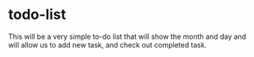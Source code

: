 # todo-list
This will be a very simple to-do list that will show the month and day and will allow us to add new task, and check out completed task. 
